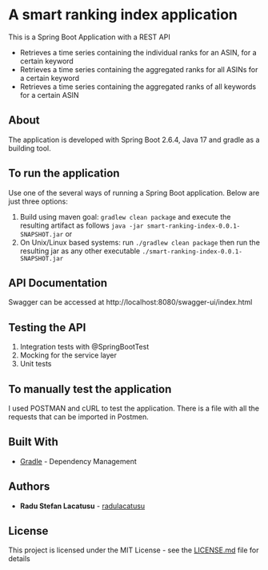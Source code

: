 # A smart ranking index application

This is a Spring Boot Application with a REST API
* Retrieves a time series containing the individual ranks for an ASIN, for a certain keyword
* Retrieves a time series containing the aggregated ranks for all ASINs for a certain keyword
* Retrieves a time series containing the aggregated ranks of all keywords for a certain ASIN

## About

The application is developed with Spring Boot 2.6.4, Java 17 and gradle as a building tool.

## To run the application
Use one of the several ways of running a Spring Boot application. Below are just three options:

1. Build using maven goal: `gradlew clean package` and execute the resulting artifact as follows `java -jar smart-ranking-index-0.0.1-SNAPSHOT.jar` or
2. On Unix/Linux based systems: run `./gradlew clean package` then run the resulting jar as any other executable `./smart-ranking-index-0.0.1-SNAPSHOT.jar`

## API Documentation

Swagger can be accessed at http://localhost:8080/swagger-ui/index.html

## Testing the API

1. Integration tests with @SpringBootTest
2. Mocking for the service layer
3. Unit tests

## To manually test the application

I used POSTMAN and cURL to test the application. There is a file with all the requests that can be imported in Postmen. 

## Built With

* [Gradle](https://gradle.org/) - Dependency Management

## Authors

* **Radu Stefan Lacatusu** - [radulacatusu](https://github.com/radulacatusu/)

## License

This project is licensed under the MIT License - see the [LICENSE.md](LICENSE.md) file for details